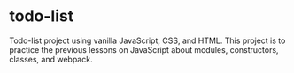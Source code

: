 # todo-list
Todo-list project using vanilla JavaScript, CSS, and HTML. This project is to practice the previous lessons on JavaScript about modules, constructors, classes, and webpack.
